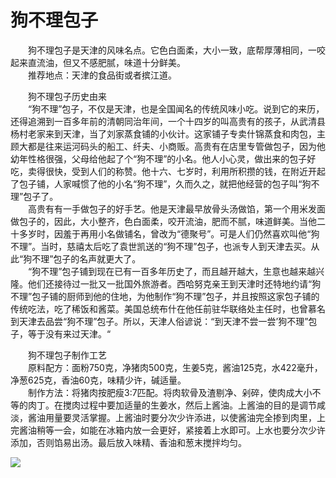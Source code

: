 # 狗不理包子  

&emsp;&emsp;狗不理包子是天津的风味名点。它色白面柔，大小一致，底帮厚薄相同，一咬起来直流油，但又不感肥腻，味道十分鲜美。  
&emsp;&emsp;推荐地点：天津的食品街或者摈江道。  

&emsp;&emsp;狗不理包子历史由来  
&emsp;&emsp;“狗不理”包子，不仅是天津，也是全国闻名的传统风味小吃。说到它的来历，还得追溯到一百多年前的清朝同治年间，一个十四岁的叫高贵有的孩子，从武清县杨村老家来到天津，当了刘家蒸食铺的小伙计。这家铺子专卖什锦蒸食和肉包，主顾大都是往来运河码头的船工、纤夫、小商贩。高贵有在店里专管做包子，因为他幼年性格很强，父母给他起了个“狗不理”的小名。他人小心灵，做出来的包子好吃，卖得很快，受到人们的称赞。他十六、七岁时，利用所积攒的钱，在附近开起了包子铺，人家喊惯了他的小名“狗不理”，久而久之，就把他经营的包子叫“狗不理”包子了。  
&emsp;&emsp;高贵有有一手做包子的好手艺。他是天津最早放骨头汤做馅，第一个用米发面做包子的，因此，大小整齐，色白面柔，咬开流油，肥而不腻，味道鲜美。当他二十多岁时，因羞于再用小名做铺名，曾改为“德聚号”。可是人们仍然喜欢叫他“狗不理”。当时，慈禧太后吃了袁世凯送的“狗不理”包子，也派专人到天津去买。从此“狗不理”包子的名声就更大了。  
&emsp;&emsp;“狗不理”包子铺到现在已有一百多年历史了，而且越开越大，生意也越来越兴隆。他们还接待过一批又一批国外旅游者。西哈努克亲王到天津时还特地约请“狗不理”包子铺的厨师到他的住地，为他制作“狗不理”包子，并且按照这家包子铺的传统吃法，吃了稀饭和酱菜。美国总统布什在他任前驻华联络处主任时，也曾慕名到天津去品尝“狗不理”包子。所以，天津人俗谚说：“到天津不尝一尝’狗不理”包子，等于没有来过天津。“  

&emsp;&emsp;狗不理包子制作工艺  
&emsp;&emsp;原料配方：面粉750克，净猪肉500克，生姜5克，酱油125克，水422毫升，净葱625克，香油60克，味精少许，碱适量。  
&emsp;&emsp;制作方法：将猪肉按肥瘦3:7匹配。将肉软骨及渣剔净、剁碎，使肉成大小不等的肉丁。在搅肉过程中要加适量的生姜水，然后上酱油。上酱油的目的是调节咸淡，酱油用量要灵活掌握。上酱油时要分次少许添进，以使酱油完全掺到肉里，上完酱油稍等一会，如能在冰箱内放一会更好，紧接着上水即可。上水也要分次少许添加，否则馅易出汤。最后放入味精、香油和葱末搅拌均匀。  

![](https://s1.imagehub.cc/images/2025/06/13/ce31e5ffa6246f83c5038a34c705ab1b.png)  
<!-- Last processed: 2025-07-22 03:44:26 -->
